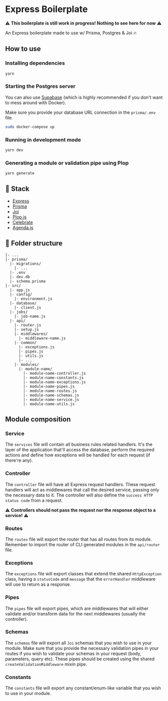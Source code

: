 # Express Boilerplate

⚠️ **This boilerplate is still work in progress! Nothing to see here for now** ⚠️ 

An Express boilerplate made to use w/ Prisma, Postgres & Joi 🔥

## How to use

### Installing dependencies

```sh
yarn
```

### Starting the Postgres server

You can also use [Supabase](https://supabase.io/) (which is highly recommended if you don't want to mess around with Docker).

Make sure you provide your database URL connection in the `prisma/.env` file.

```sh
sudo docker-compose up
```

### Running in development mode

```sh
yarn dev
```

### Generating a module or validation pipe using Plop

```sh
yarn generate
```

## 🧰 Stack

- [Express](https://expressjs.com/)
- [Prisma](https://www.prisma.io/)
- [Joi](https://joi.dev/)
- [Plop.js](https://plopjs.com/)
- [Celebrate](https://github.com/arb/celebrate)
- [Agenda.js](https://github.com/agenda/agenda)

## 🌳 Folder structure

```
|- ...
|- prisma/
  |- migrations/
    |- ...
  |- .env
  |- dev.db
  |- schema.prisma
|- src/
  |- app.js
  |- config/
    |- environment.js
  |- database/
    |- client.js
  |- jobs/
    |- job-name.js
  |- api/
    |- router.js
    |- setup.js
    |- middlewares/
      |- middleware-name.js
    |- common/
      |- exceptions.js
      |- pipes.js
      |- utils.js
      |- ...
    |- modules/
      |- module-name/
        |- module-name-controller.js
        |- module-name-constants.js
        |- module-name-exceptions.js
        |- module-name-pipes.js
        |- module-name-routes.js
        |- module-name-schemas.js
        |- module-name-service.js
        |- module-name-utils.js
```

## Module composition

### Service

The `services` file will contain all business rules related handlers. It's the layer of the application that'll access the database, perform the required actions and define how exceptions will be handled for each request (if there're any).

### Controller

The `controller` file will have all Express request handlers. These request handlers will act as middlewares that call the desired service, passing only the necessary data to it. The controller will also define the `success HTTP status code` from a request.

⚠️ **Controllers should not pass the request nor the response object to a service!** ⚠️ 

### Routes

The `routes` file will export the router that has all routes from its module. Remember to import the router of CLI generated modules in the `api/router` file.

### Exceptions

The `exceptions` file will export classes that extend the shared `HttpException` class, having a `statusCode` and `message` that the `errorHandler` middleware will use to return as a response.

### Pipes

The `pipes` file will export pipes, which are middlewares that will either validate and/or transform data for the next middlewares (usually the controller).

### Schemas

The `schemas` file will export all `Joi` schemas that you wish to use in your module. Make sure that you provide the necessary validation pipes in your routes if you wish to validate your schemas in your request (body, parameters, query etc). These pipes should be created using the shared `createValidationMiddleware` mixin pipe.

### Constants

The `constants` file will export any constant/enum-like variable that you wish to use in your module.

